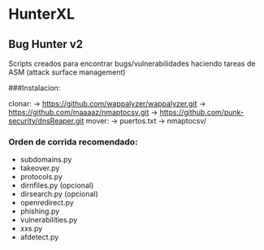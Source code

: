 # HunterXL
## Bug Hunter v2

Scripts creados para encontrar bugs/vulnerabilidades haciendo tareas de ASM (attack surface management)

###Instalacion:

clonar:
       -> https://github.com/wappalyzer/wappalyzer.git
       -> https://github.com/maaaaz/nmaptocsv.git
       -> https://github.com/punk-security/dnsReaper.git
mover:
       -> puertos.txt -> nmaptocsv/

### Orden de corrida recomendado:
* subdomains.py
* takeover.py
* protocols.py
* dirnfiles.py (opcional)
* dirsearch.py (opcional)
* openredirect.py
* phishing.py
* vulnerabilities.py
* xxs.py
* afdetect.py
